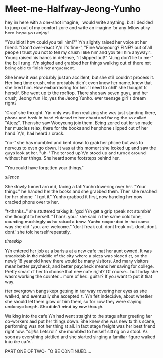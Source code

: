 # Meet-me-Halfway-Jeong-Yunho
hey im here with a one-shot imagine, i would write anything. but i decided to jump out of my comfort zone and write an imagine for any fellow atiny here. hope you enjoy!


  "You idiot! how could you tell him!?" Y/n slightly raised her voice at her friend. "Don't over-react Y/n it's fine-", "Fine Wooyoung? FINE!? out of all people I trust you not to tell my crush I like him and you tell him anyway!". Young raised his hands in defense, "it slipped out!" "Jung don't lie to me-" the bell rung. Y/n sighed and grabbed her things walking out of there not being able to finish her arguement.

  She knew it was probably just an accident, but she still couldn't process it. Her long time crush, who probably didn't even know her name, knew that she liked him. How embarrassing for her. 'I need to chill' she thought to herself. She went up to the rooftop. There she saw seven guys, and her crush; Jeong Yun Ho, yes the Jeong Yunho. ever teenage girl's dream right?
  
  'Crap' she thought. Y/n only was then realizing she was just standing there, phone and book in hand clutched to her chest and facing the so called "Ateez". Then she saw Wooyoung join them. Being zoned out for so made her muscles relax, there for the books and her phone slipped out of her hand. Y/n, had heard a crack.
  
  "no-" she has mumbled and bent down to grab her phone but was to nervous to even go down. It was at this moment she looked up and saw the guys look at her. "uh-" The tensed up Y/n stood up and turned around without her things. She heard some footsteps behind her.
  
  "You could have forgotten your things." 
  
  *silence*
  
  She slowly turned around, facing a tall Yunho towering over her. "Your things." he handed her the books and she grabbed them. Then she reached for her phone. "I got it." Yunho grabbed it first, now handing her now cracked phone over to her.
  
  "t-thanks.." she stuttered taking it. 'god Y/n get a grip speak not stumble' she thought to herself. "Thank. you." she said in the same cold tone, sounding mockingly as he raised a brow. Yunho responded in that same way she did "you. are. welcome." 'dont freak out. dont freak out. dont. dont. dont.' she told herself repeatetly. 
  
  *timeskip*
 
  Y/n entered her job as a barista at a new cafe that her aunt owned. It was smackdab in the middle of the city where a plaza was placed at, so the newly 18 year old knew there would be many visitors. And many visitors mean better paycheck, and better paycheck means her saving for college. Pretty smart of her to choose that new cafe right? Of course... but today she wasnt working the counter... more of her.. guitar? If you want to put it that way.
  
  Her overgrown bangs kept getting in her way covering her eyes as she walked, and eventually she accepted it. Y/n felt indecisive, about whether she should let them grow or trim them, so for now they were staying undereye length. She didn't mind by now though.
  
  Walking into the cafe Y/n had went straight to the stage after greeting her co-workers and put her things down. She knew she was new to this scene, performing was not her thing at all. in fact stage freight was her best friend right now. "*sighs* Lets roll" she mumbled to herself sitting on a stool. As soon as everything stettled and she started singing a familiar figure walked into the cafe..
  
PART ONE OF TWO- TO BE CONTINUED....
  
  
